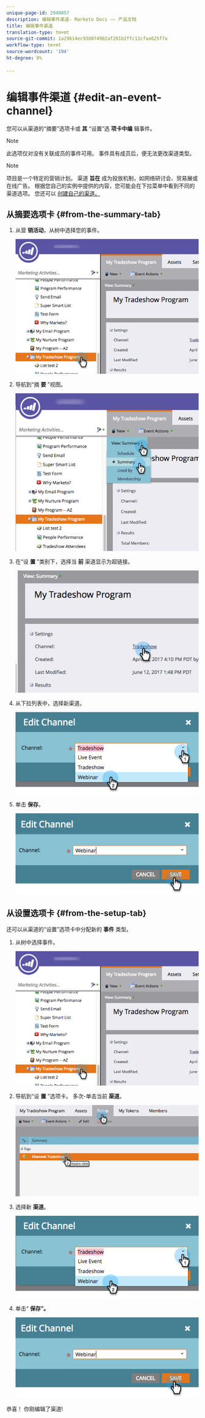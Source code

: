 ```yaml
---
unique-page-id: 2949857
description: 编辑事件渠道- Marketo Docs —— 产品文档
title: 编辑事件渠道
translation-type: tm+mt
source-git-commit: 1a29614ec938074902af201b2ffc11cfaa625f7a
workflow-type: tm+mt
source-wordcount: '194'
ht-degree: 0%

---
```



# 编辑事件渠道 {#edit-an-event-channel}

您可以从渠道的“摘要”选项卡或 **其** “设置”选 **项卡中编** 辑事件。

>[!NOTE]
>
>此选项仅对没有关联成员的事件可用。 事件具有成员后，便无法更改渠道类型。

>[!NOTE]
>
>项目是一个特定的营销计划。 渠道 **旨在** 成为投放机制，如网络研讨会、贸易展或在线广告。 根据您自己的实例中提供的内容，您可能会在下拉菜单中看到不同的渠道选项。 您还可以 [创建自己的渠道。](http://docs.marketo.com/display/DOCS/Create+a+Program+Channel)

## 从摘要选项卡 {#from-the-summary-tab}

1. 从营 **销活动**，从树中选择您的事件。

   ![](assets/eventprogramseelct.png)

1. 导航到“摘 **要** ”视图。

   ![](assets/eventprogramsummary.png)

1. 在“设 **置** ”类别下，选择当 **前** 渠道显示为超链接。

   ![](assets/channeltypeevent.png)

1. 从下拉列表中，选择新渠道。

   ![](assets/tradeshowchange.png)

1. 单击 **保存**。

   ![](assets/2017-06-13-09-35-53.png)

## 从设置选项卡 {#from-the-setup-tab}

还可以从渠道的“设置”选项卡中分配新的 **事件** 类型。

1. 从树中选择事件。

   ![](assets/eventprogramseelct.png)

1. 导航到“设 **置** ”选项卡。 多次-单击当前 **渠道**。

   ![](assets/setuptabchangechannel.png)

1. 选择新 **渠道**。

   ![](assets/tradeshowchange.png)

1. 单击“ **保存”。**

   ![](assets/2017-06-13-09-35-53.png)

恭喜！ 你刚编辑了渠道!
